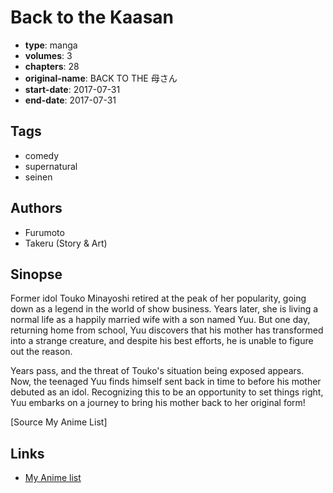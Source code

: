 # Back to the Kaasan

-   **type**: manga
-   **volumes**: 3
-   **chapters**: 28
-   **original-name**: BACK TO THE 母さん
-   **start-date**: 2017-07-31
-   **end-date**: 2017-07-31

## Tags

-   comedy
-   supernatural
-   seinen

## Authors

-   Furumoto
-   Takeru (Story & Art)

## Sinopse

Former idol Touko Minayoshi retired at the peak of her popularity, going down as a legend in the world of show business. Years later, she is living a normal life as a happily married wife with a son named Yuu. But one day, returning home from school, Yuu discovers that his mother has transformed into a strange creature, and despite his best efforts, he is unable to figure out the reason.

Years pass, and the threat of Touko's situation being exposed appears. Now, the teenaged Yuu finds himself sent back in time to before his mother debuted as an idol. Recognizing this to be an opportunity to set things right, Yuu embarks on a journey to bring his mother back to her original form!

[Source My Anime List]

## Links

-   [My Anime list](https://myanimelist.net/manga/109456/Back_to_the_Kaasan)
